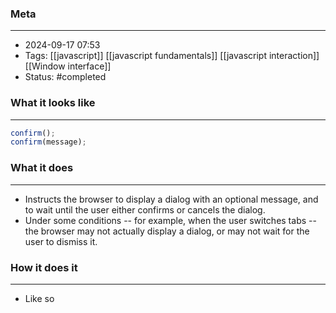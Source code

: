 ### Meta
- - -
- 2024-09-17 07:53
- Tags: [[javascript]] [[javascript fundamentals]] [[javascript interaction]] [[Window interface]]
- Status: #completed 

### What it looks like
- - -
```JavaScript file:app.js
confirm();
confirm(message);
```

### What it does
- - -
-  Instructs the browser to display a dialog with an optional message, and to wait until the user either confirms or cancels the dialog.
- Under some conditions -- for example, when the user switches tabs -- the browser may not actually display a dialog, or may not wait for the user to dismiss it.

### How it does it
---
- Like so
